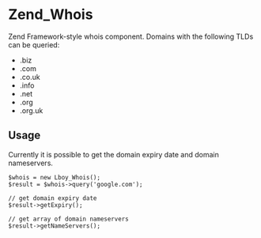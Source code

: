 Zend_Whois
==========

Zend Framework-style whois component. Domains with the following TLDs can be queried:

* .biz
* .com
* .co.uk
* .info
* .net
* .org
* .org.uk

Usage
----------
Currently it is possible to get the domain expiry date and domain nameservers.

	$whois = new Lboy_Whois();
	$result = $whois->query('google.com');
	
	// get domain expiry date
	$result->getExpiry();

	// get array of domain nameservers
	$result->getNameServers();